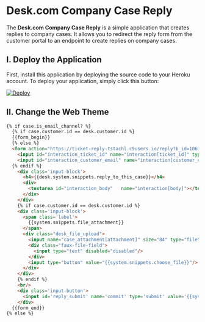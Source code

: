 # Desk.com Company Case Reply
The **Desk.com Company Case Reply** is a simple application that creates replies to company cases. It allows you to redirect the reply form from the customer portal to an endpoint to create replies on company cases.

## I. Deploy the Application
First, install this application by deploying the source code to your Heroku account. To deploy your application, simply click this button:

[![Deploy](https://www.herokucdn.com/deploy/button.png)](https://heroku.com/deploy?template=https%3A%2F%2Fgithub.com%2Fdesklabs%2Fcompany-reply)

## II. Change the Web Theme
```html
{% if case.is_email_channel? %}
  {% if case.customer.id == desk.customer.id %}
  {{form_begin}}
  {% else %}
  <form action="https://ticket-reply-tstachl.c9users.io/reply?b_id=1061" enctype="multipart/form-data" class="new_reply" id="new_reply" method="post">
    <input id="interaction_ticket_id" name="interaction[ticket_id]" type="hidden" value="{{case.id}}">
    <input id="interaction_customer_email" name="interaction[customer_email]" type="hidden" value="{{desk.customer.email}}"> 
  {% endif %}
    <div class='input-block'>
      <h4>{{desk.system.snippets.reply_to_this_case}}</h4>
      <div>
        <textarea id="interaction_body"   name="interaction[body]"></textarea>
      </div>
    </div>
    {% if case.customer.id == desk.customer.id %}
    <div class='input-block'>
      <span class='label'>
        {{system.snippets.file_attachment}}
      </span>
      <div class="desk_file_upload">
        <input name="case_attachment[attachment]" size="84" type="file"/>
        <div class="faux-file-field">
          <input type="text" disabled="disabled"/>
        </div>
        <input type="button" value="{{system.snippets.choose_file}}"/>
      </div>
    </div>
    {% endif %}
    <br/>
    <div class='input-button'>
      <input id='reply_submit' name='commit' type='submit' value='{{system.snippets.send_text}}' />
    </div>
  {{form_end}}
{% else %}
```
